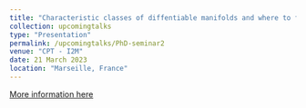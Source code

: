 ```yaml
---
title: "Characteristic classes of diffentiable manifolds and where to find some of them."
collection: upcomingtalks
type: "Presentation"
permalink: /upcomingtalks/PhD-seminar2
venue: "CPT - I2M"
date: 21 March 2023
location: "Marseille, France"
---
```


[More information here](https://www.i2m.univ-amu.fr/events/tba-85/)
